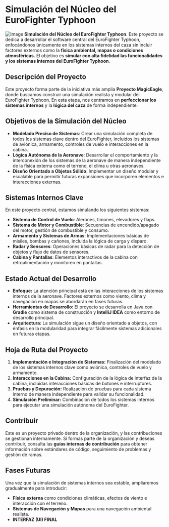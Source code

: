 # **Simulación del Núcleo del EuroFighter Typhoon**
![Image](https://github.com/user-attachments/assets/ce79d8a6-b4cb-4c21-86b0-9f24b675107b)
**Simulación del Núcleo del EuroFighter Typhoon**. Este proyecto se dedica a desarrollar el software central del EuroFighter Typhoon, enfocándonos únicamente en los sistemas internos del caza sin incluir factores externos como la **física ambiental, mapas o condiciones atmosféricas.** El objetivo es **simular con alta fidelidad las funcionalidades y los sistemas internos del EuroFighter Typhoon**.

## **Descripción del Proyecto**
Este proyecto forma parte de la iniciativa más amplia **Proyecto MagicEagle**, donde buscamos construir una simulación realista y modular del EuroFighter Typhoon. En esta etapa, nos centramos en **perfeccionar los sistemas internos** y la **lógica del caza** de forma independiente.

## **Objetivos de la Simulación del Núcleo**
- **Modelado Preciso de Sistemas**: Crear una simulación completa de todos los sistemas clave dentro del EuroFighter, incluidos los sistemas de aviónica, armamento, controles de vuelo e interacciones en la cabina.
- **Lógica Autónoma de la Aeronave**: Desarrollar el comportamiento y la interconexión de los sistemas de la aeronave de manera independiente de la física externa como el terreno, el clima u otras aeronaves.
- **Diseño Orientado a Objetos Sólido**: Implementar un diseño modular y escalable para permitir futuras expansiones que incorporen elementos e interacciones externas.

## **Sistemas Internos Clave**
En este proyecto central, estamos simulando los siguientes sistemas:
- **Sistema de Control de Vuelo**: Alerones, timones, elevadores y flaps.
- **Sistema de Motor y Combustible**: Secuencias de encendido/apagado del motor, gestión de combustible y consumo.
- **Armamento y Sistemas de Armas**: Implementaciones básicas de misiles, bombas y cañones, incluida la lógica de carga y disparo.
- **Radar y Sensores**: Operaciones básicas de radar para la detección de objetos y flujo de datos de sensores.
- **Cabina y Pantallas**: Elementos interactivos de la cabina con retroalimentación y monitoreo en pantallas.

## **Estado Actual del Desarrollo**
- **Enfoque:** La atención principal está en las interacciones de los sistemas internos de la aeronave. Factores externos como viento, clima y navegación en mapas se abordarán en fases futuras.
- **Herramientas de Desarrollo:** El proyecto se desarrolla en Java con **Gradle** como sistema de construcción y **IntelliJ IDEA** como entorno de desarrollo principal.
- **Arquitectura:** La simulación sigue un diseño orientado a objetos, con énfasis en la modularidad para integrar fácilmente sistemas adicionales en futuras etapas.

## **Hoja de Ruta del Proyecto**
1. **Implementación e Integración de Sistemas:** Finalización del modelado de los sistemas internos clave como aviónica, controles de vuelo y armamento.
2. **Interacciones en la Cabina:** Configuración de la lógica de interfaz de la cabina, incluidas interacciones básicas de botones e interruptores.
3. **Pruebas y Depuración:** Realización de pruebas para cada sistema interno de manera independiente para validar su funcionalidad.
4. **Simulación Preliminar:** Combinación de todos los sistemas internos para ejecutar una simulación autónoma del EuroFighter.

## **Contribuir**
Este es un proyecto privado dentro de la organización, y las contribuciones se gestionan internamente. Si formas parte de la organización y deseas contribuir, consulta las **guías internas de contribución** para obtener información sobre estándares de código, seguimiento de problemas y gestión de ramas.

## **Fases Futuras**
Una vez que la simulación de sistemas internos sea estable, ampliaremos gradualmente para introducir:
- **Física externa** como condiciones climáticas, efectos de viento e interacción con el terreno.
- **Sistemas de Navegación y Mapas** para una navegación ambiental realista.
- **INTERFAZ (UI) FINAL** 
